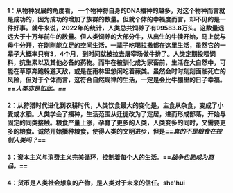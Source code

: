 #### 1：从物种发展的角度看， 一个物种将自身的DNA播种的越多，对这个物种而言就是成功的，因为成功的增加了族群的数量。但就个体的幸福度而言，却不见的是一件好事。就牛来说，2022年的统计，人类总共饲养了有99583.8万头。这数量远远大于十万年前牛的数量。但人类饲养的大部分牛，从出生的牛犊开始，马上就与母牛分开，在刚刚能立足的空间生活，一辈子吃喝拉撒都在这里生活，虽然它的一辈子大概率只有3，4个月，到时间就被拉去屠宰场做牛排了。人类定期投喂饲料，抗生素以及其他必备的药物。而牛在被驯化成为家畜前，生活在大自然中，可能在草原奔跑躲避天敌，或是在雨林里悠闲吃着蕨类。虽然会时时刻刻面临死亡的风险，但对于个体而言，这符合自然规律的生活，一定是会比牛棚里的日子幸福。*==人类亦是如此。==*
#### 2：从狩猎时代进化到农耕时代，人类饮食最大的变化是，主食从杂食，变成了小麦或水稻。人类学会了播种，生活范围从迁徙改为了定居，进而形成部落，开始与固定的同类接触。粮食产量上涨，孕育了更多的人类，人类变多的同时，又需要更多的粮食。诚然开始播种粮食，使得人类的文明进步，但是==*真的不是粮食在控制人类吗？*==
#### 3：资本主义与消费主义完美循环，控制着每个人的生活。==*战争也能成为商品。*==
#### 4：货币是人类社会想象的产物，是人类对于未来的信任。she'hui